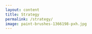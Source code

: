 ```yaml
---
layout: content
title: Strategy 
permalink: /strategy/
image: paint-brushes-1366198-pxh.jpg
---
```



